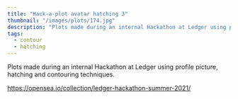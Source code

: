 ```yaml
---
title: "Hack-a-plot avatar hatching 3"
thumbnail: "/images/plots/174.jpg"
description: "Plots made during an internal Hackathon at Ledger using profile picture, hatching and contouring techniques."
tags:
  - contour
  - hatching
---
```


Plots made during an internal Hackathon at Ledger using profile picture, hatching and contouring techniques.

https://opensea.io/collection/ledger-hackathon-summer-2021/